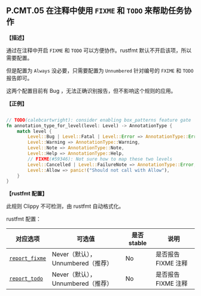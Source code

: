 ## P.CMT.05  在注释中使用 `FIXME` 和 `TODO` 来帮助任务协作

**【描述】**

通过在注释中开启 `FIXME` 和 `TODO` 可以方便协作。rustfmt 默认不开启该项，所以需要配置。

但是配置为 `Always` 没必要，只需要配置为 `Unnumbered` 针对编号的 `FXIME` 和 `TODO` 报告即可。

这两个配置目前有 Bug ，无法正确识别报告，但不影响这个规则的应用。

**【正例】**

```rust

// TODO(calebcartwright): consider enabling box_patterns feature gate
fn annotation_type_for_level(level: Level) -> AnnotationType {
    match level {
        Level::Bug | Level::Fatal | Level::Error => AnnotationType::Error,
        Level::Warning => AnnotationType::Warning,
        Level::Note => AnnotationType::Note,
        Level::Help => AnnotationType::Help,
        // FIXME(#59346): Not sure how to map these two levels
        Level::Cancelled | Level::FailureNote => AnnotationType::Error,
        Level::Allow => panic!("Should not call with Allow"),
    }
}
```

**【rustfmt 配置】**

此规则 Clippy 不可检测，由 rustfmt 自动格式化。

rustfmt 配置：

| 对应选项 | 可选值 | 是否 stable | 说明 |
| ------ | ---- | ---- | ---- | 
| [`report_fixme`](https://rust-lang.github.io/rustfmt/?#report_fixme) | Never（默认），Unnumbered（推荐） | No|  是否报告 FIXME 注释 |
| [`report_todo`](https://rust-lang.github.io/rustfmt/?#report_todo) | Never（默认），Unnumbered（推荐） | No|  是否报告 FIXME 注释 |